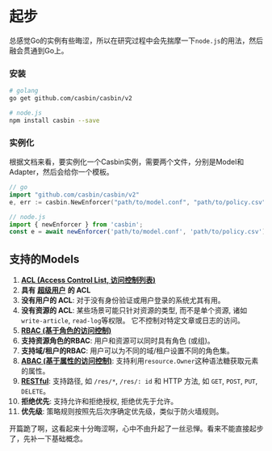 # 起步

总感觉Go的实例有些晦涩，所以在研究过程中会先揣摩一下`node.js`的用法，然后融会贯通到Go上。

### 安装

```bash
# golang
go get github.com/casbin/casbin/v2

# node.js
npm install casbin --save
```

### 实例化

根据文档来看，要实例化一个Casbin实例，需要两个文件，分别是Model和Adapter，然后会给你一个模板。

```go
// go
import "github.com/casbin/casbin/v2"
e, err := casbin.NewEnforcer("path/to/model.conf", "path/to/policy.csv")
```

```javascript
// node.js
import { newEnforcer } from 'casbin';
const e = await newEnforcer('path/to/model.conf', 'path/to/policy.csv');
```

## 支持的Models <a id="__docusaurus"></a>

1. [**ACL \(Access Control List, 访问控制列表\)**](https://en.wikipedia.org/wiki/Access_control_list)
2. **具有** [**超级用户**](https://en.wikipedia.org/wiki/Superuser) **的 ACL**
3. **没有用户的 ACL**: 对于没有身份验证或用户登录的系统尤其有用。
4. **没有资源的 ACL**: 某些场景可能只针对资源的类型, 而不是单个资源, 诸如 `write-article`, `read-log`等权限。 它不控制对特定文章或日志的访问。
5. [**RBAC \(基于角色的访问控制\)**](https://en.wikipedia.org/wiki/Role-based_access_control)
6. **支持资源角色的RBAC**: 用户和资源可以同时具有角色 \(或组\)。
7. **支持域/租户的RBAC**: 用户可以为不同的域/租户设置不同的角色集。
8. [**ABAC \(基于属性的访问控制\)**](https://en.wikipedia.org/wiki/Attribute-Based_Access_Control): 支持利用`resource.Owner`这种语法糖获取元素的属性。
9. [**RESTful**](https://en.wikipedia.org/wiki/Representational_state_transfer): 支持路径, 如 `/res/*`, `/res/: id` 和 HTTP 方法, 如 `GET`, `POST`, `PUT`, `DELETE`。
10. **拒绝优先**: 支持允许和拒绝授权, 拒绝优先于允许。
11. **优先级**: 策略规则按照先后次序确定优先级，类似于防火墙规则。

开篇跪了啊，这看起来十分晦涩啊，心中不由升起了一丝忌惮。看来不能直接起步了，先补一下基础概念。

